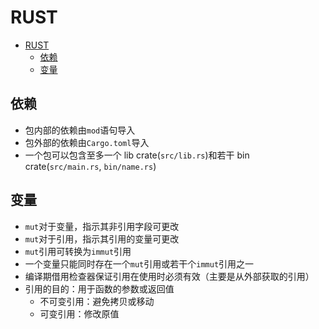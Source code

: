 # RUST

- [RUST](#rust)
  - [依赖](#依赖)
  - [变量](#变量)

## 依赖

- 包内部的依赖由`mod`语句导入
- 包外部的依赖由`Cargo.toml`导入
- 一个包可以包含至多一个 lib crate(`src/lib.rs`)和若干 bin crate(`src/main.rs`, `bin/name.rs`)

## 变量

- `mut`对于变量，指示其非引用字段可更改
- `mut`对于引用，指示其引用的变量可更改
- `mut`引用可转换为`immut`引用
- 一个变量只能同时存在一个`mut`引用或若干个`immut`引用之一
- 编译期借用检查器保证引用在使用时必须有效（主要是从外部获取的引用）
- 引用的目的：用于函数的参数或返回值
  - 不可变引用：避免拷贝或移动
  - 可变引用：修改原值
